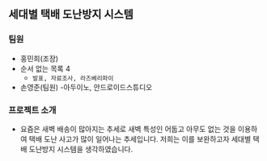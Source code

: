 ## 세대별 택배 도난방지 시스템

### 팀원

+ 홍민희(조장)
+ 순서 없는 목록 4
	+ `발표, 자료조사, 라즈베리파이`
+ 손영준(팀원)  -아두이노, 안드로이드스튜디오

### 프로젝트 소개

+ 요즘은 새벽 배송이 많아지는 추세로 새벽 특성인 어둡고 아무도 없는 것을 이용하여 택배 도난 사고가 많이 일어나는 추세입니다. 저희는 이를 보완하고자 세대별 택배 도난방지 시스템을 생각하였습니다.

